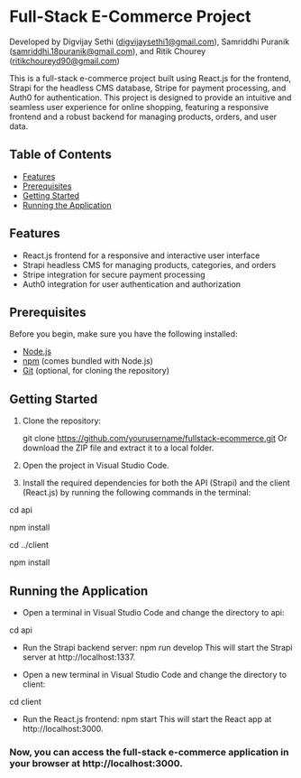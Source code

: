 # Full-Stack E-Commerce Project

Developed by Digvijay Sethi (digvijaysethi1@gmail.com), Samriddhi Puranik (samriddhi.18puranik@gmail.com), and Ritik Chourey (ritikchoureyd90@gmail.com)

This is a full-stack e-commerce project built using React.js for the frontend, Strapi for the headless CMS database, Stripe for payment processing, and Auth0 for authentication. This project is designed to provide an intuitive and seamless user experience for online shopping, featuring a responsive frontend and a robust backend for managing products, orders, and user data.

## Table of Contents

- [Features](#features)
- [Prerequisites](#prerequisites)
- [Getting Started](#getting-started)
- [Running the Application](#running-the-application)

## Features

- React.js frontend for a responsive and interactive user interface
- Strapi headless CMS for managing products, categories, and orders
- Stripe integration for secure payment processing
- Auth0 integration for user authentication and authorization

## Prerequisites

Before you begin, make sure you have the following installed:

- [Node.js](https://nodejs.org/en/download/)
- [npm](https://www.npmjs.com/get-npm) (comes bundled with Node.js)
- [Git](https://git-scm.com/downloads) (optional, for cloning the repository)

## Getting Started

1. Clone the repository:

   git clone https://github.com/yourusername/fullstack-ecommerce.git
   Or download the ZIP file and extract it to a local folder.

 2. Open the project in Visual Studio Code.

 3. Install the required dependencies for both the API (Strapi) and the client (React.js) by running the following commands in the terminal:

  cd api
  
  npm install
  
  cd ../client
  
  npm install

 ## Running the Application

- Open a terminal in Visual Studio Code and change the directory to api:

cd api

- Run the Strapi backend server:
npm run develop
This will start the Strapi server at http://localhost:1337.

- Open a new terminal in Visual Studio Code and change the directory to client:

cd client

- Run the React.js frontend:
npm start
This will start the React app at http://localhost:3000.

### Now, you can access the full-stack e-commerce application in your browser at http://localhost:3000.
